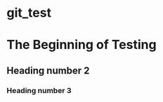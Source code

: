 # git_test

<html>
<body>
<h1>The Beginning of Testing</h1>
<h2>Heading number 2</h2>
<h3>Heading number 3</h3>
</body>
</html>